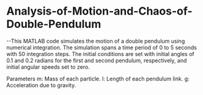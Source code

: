 # Analysis-of-Motion-and-Chaos-of-Double-Pendulum

--This MATLAB code simulates the motion of a double pendulum using numerical integration. The simulation spans a time period of 0 to 5 seconds with 50 integration steps. The initial conditions are set with initial angles of 0.1 and 0.2 radians for the first and second pendulum, respectively, and initial angular speeds set to zero.

Parameters
m: Mass of each particle.
l: Length of each pendulum link.
g: Acceleration due to gravity.
